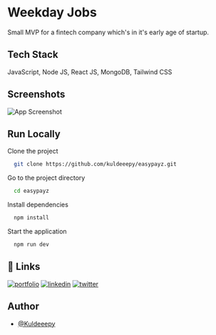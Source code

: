 
# Weekday Jobs

Small MVP for a fintech company which's in it's early age of startup.


## Tech Stack

JavaScript, Node JS, React JS, MongoDB, Tailwind CSS


## Screenshots

![App Screenshot](https://snipboard.io/4khNez.jpg)


## Run Locally

Clone the project

```bash
  git clone https://github.com/kuldeeepy/easypayz.git
```

Go to the project directory

```bash
  cd easypayz
```

Install dependencies

```bash
  npm install
```

Start the application

```bash
  npm run dev
```


## 🔗 Links
[![portfolio](https://img.shields.io/badge/my_portfolio-000?style=for-the-badge&logo=ko-fi&logoColor=white)](https://github.com/kuldeeepy)
[![linkedin](https://img.shields.io/badge/linkedin-0A66C2?style=for-the-badge&logo=linkedin&logoColor=white)](https://www.linkedin.com/in/kuldeeep-yadav/)
[![twitter](https://img.shields.io/badge/twitter-1DA1F2?style=for-the-badge&logo=twitter&logoColor=white)](https://twitter.com/iamKuldeepY)


## Author

- [@Kuldeeepy](https://github.com/kuldeeepy)

